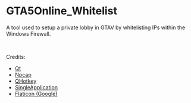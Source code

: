 # GTA5Online_Whitelist
A tool used to setup a private lobby in GTAV by whitelisting IPs within the Windows Firewall.

<br>

Credits:
* [Qt](https://www.qt.io/)
* [Npcap](https://npcap.com/)
* [QHotkey](https://github.com/Skycoder42/QHotkey)
* [SingleApplication](https://github.com/itay-grudev/SingleApplication)
* [Flaticon (Google)](https://www.flaticon.com/authors/google)
